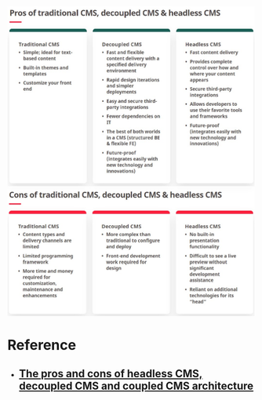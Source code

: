 ![img](img/01.jpg)
![img](img/02.jpg)

# Reference
- ## [The pros and cons of headless CMS, decoupled CMS and coupled CMS architecture](https://www.brightspot.com/learn/articles/decoupled-cms-and-headless-cms-platforms)